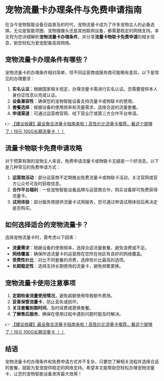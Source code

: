 # 宠物流量卡办理条件与免费申请指南

在当今宠物智能设备日益普及的时代，宠物流量卡成为了许多宠物主人的必备选择。无论是智能项圈、宠物摄像头还是其他联网设备，都需要稳定的网络支持。本文将为您详细解析**宠物流量卡办理条件**，并分享**流量卡物联卡免费申请**的相关信息，助您轻松为爱宠配备高效网络。

## 宠物流量卡办理条件有哪些？

宠物流量卡的办理条件相对简单，但不同运营商或服务商可能略有差异。以下是常见的办理要求：

1. **实名认证**：根据国家相关规定，办理流量卡需进行实名认证。您需要提供本人身份证信息以完成认证。
2. **设备兼容性**：确保您的宠物智能设备支持流量卡或物联卡的使用。
3. **套餐选择**：根据设备的使用频率和流量需求，选择合适的流量套餐。
4. **申请渠道**：可通过运营商官网、线下营业厅或第三方合作平台申请。

👉 [【建议收藏】最全聚合流量卡指南来啦！高性价比流量卡推荐，看这个就够了！19元 100G长期流量卡 ！！](https://bit.ly/Liuliangka)

## 流量卡物联卡免费申请攻略

对于预算有限的宠物主人来说，免费申请流量卡或物联卡无疑是一个好消息。以下是几种常见的免费申请方式：

1. **运营商活动**：部分运营商不定期推出免费流量卡或物联卡活动，关注官网或官方公众号可及时获取信息。
2. **合作平台福利**：一些宠物智能设备品牌与运营商合作，购买设备即可免费获得流量卡。
3. **试用体验**：部分服务商提供流量卡试用服务，您可通过申请试用体验后再决定是否购买。

## 如何选择适合的宠物流量卡？

选择宠物流量卡时，需考虑以下因素：

- **流量需求**：根据设备的使用频率，选择合适流量套餐，避免浪费或不足。
- **网络覆盖**：确保所选流量卡的运营商在您所在地区有良好的网络覆盖。
- **资费性价比**：对比不同套餐的资费，选择性价比最高的选项。
- **长期稳定性**：选择支持长期使用的流量卡，避免频繁更换。

## 宠物流量卡使用注意事项

1. **定期检查流量使用情况**，避免超额使用导致额外费用。
2. **妥善保管流量卡**，防止丢失或损坏。
3. **关注套餐到期时间**，及时续费或更换套餐。
4. **了解售后服务**，确保在使用过程中遇到问题时能及时解决。

👉 [【建议收藏】最全聚合流量卡指南来啦！高性价比流量卡推荐，看这个就够了！19元 100G长期流量卡 ！！](https://bit.ly/Liuliangka)

## 结语

宠物流量卡的办理条件和免费申请方式并不复杂，只要您了解相关流程并选择合适的套餐，就能为爱宠提供稳定的网络支持。希望本文能帮助您轻松办理宠物流量卡，让您的宠物智能设备发挥最大效用！